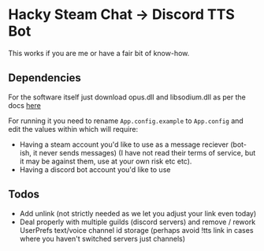 # Hacky Steam Chat -> Discord TTS Bot
This works if you are me or have a fair bit of know-how.

## Dependencies
For the software itself just download opus.dll and libsodium.dll as per the docs [here](https://github.com/discord-net/Discord.Net/blob/1b64d19c845cb7c612a1c52288c8b44cff605105/docs/guides/voice/sending-voice.md)

For running it you need to rename `App.config.example` to `App.config` and edit the values within which will require: 
* Having a steam account you'd like to use as a message reciever (bot-ish, it never sends messages) (I have not read their terms of service, but it may be against them, use at your own risk etc etc).
* Having a discord bot account you'd like to use

## Todos
* Add unlink (not strictly needed as we let you adjust your link even today)
* Deal properly with multiple guilds (discord servers) and remove / rework UserPrefs text/voice channel id storage (perhaps avoid !tts link in cases where you haven't switched servers just channels)